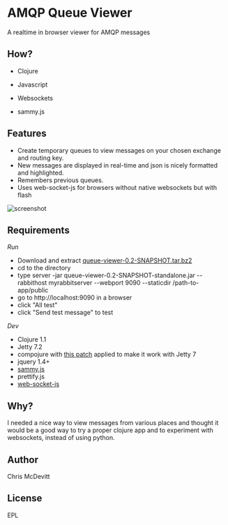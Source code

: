 AMQP Queue Viewer
=================

A realtime in browser viewer for AMQP messages


How?
----

- Clojure
- Javascript

- Websockets
- sammy.js

Features
--------

- Create temporary queues to view messages on your chosen exchange and
  routing key.
- New messages are displayed in real-time and json is nicely formatted
  and highlighted.
- Remembers previous queues.
- Uses web-socket-js for browsers without native websockets but with flash

![screenshot](//github.com/downloads/minimal/Queue-Viewer/queue-viewer.png "Screenshot")

Requirements
------------

*Run*

- Download and extract [queue-viewer-0.2-SNAPSHOT.tar.bz2](//github.com/downloads/minimal/Queue-Viewer/queue-viewer-0.2-SNAPSHOT.tar.bz2)
- cd to the directory
- type
        server -jar queue-viewer-0.2-SNAPSHOT-standalone.jar --rabbithost myrabbitserver --webport 9090 --staticdir /path-to-app/public
- go to http://localhost:9090 in  a browser
- click "All test"
- click "Send test message" to test
 
*Dev*

- Clojure 1.1
- Jetty 7.2
- compojure with [this patch](http://github.com/minimal/compojure/commit/4ea5dc56f6be0a4345141dc45896b3f12cb6e131) applied to make it work with Jetty 7
- jquery 1.4+
- [sammy.js](http://github.com/quirkey/sammy)
- prettify.js
- [web-socket-js](http://github.com/gimite/web-socket-js)

Why?
----

I needed a nice way to view messages from various places and thought
it would be a good way to try a proper clojure app and to experiment
with websockets, instead of using python.


Author
------

Chris McDevitt


License
-------

EPL
